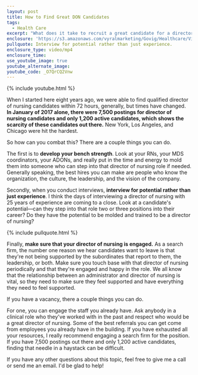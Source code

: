 ```yaml
---
layout: post
title: How to Find Great DON Candidates
tags:
  - Health Care
excerpt: "What does it take to recruit a great candidate for a director of nursing? Today I'll go over the resources you can look to for finding a great candidate."
enclosure: 'https://s3.amazonaws.com/vyralmarketing/Govig/Healthcare/Videos/2017/How+to+Find+Great+DON+Candidates.mp4'
pullquote: Interview for potential rather than just experience.
enclosure_type: video/mp4
enclosure_time:
use_youtube_image: true
youtube_alternate_image:
youtube_code: _O7QrCQ2Vnw
---
```



{% include youtube.html %}

When I started here eight years ago, we were able to find qualified director of nursing candidates within 72 hours, generally, but times have changed. **In January of 2017 alone, there were 7,500 postings for director of nursing candidates and only 1,200 active candidates, which shows the scarcity of these candidates out there.** New York, Los Angeles, and Chicago were hit the hardest.&nbsp;

So how can you combat this? There are a couple things you can do.

The first is to **develop your bench strength**. Look at your RNs, your MDS coordinators, your ADONs, and really put in the time and energy to mold them into someone who can step into that director of nursing role if needed. Generally speaking, the best hires you can make are people who know the organization, the culture, the leadership, and the vision of the company.&nbsp;

Secondly, when you conduct interviews, **interview for potential rather than just experience**. I think the days of interviewing a director of nursing with 25 years of experience are coming to a close. Look at a candidate's potential—can they step into that role two or three positions into their career? Do they have the potential to be molded and trained to be a director of nursing?

{% include pullquote.html %}

Finally, **make sure that your director of nursing is engaged.** As a search firm, the number one reason we hear candidates want to leave is that they're not being supported by the subordinates that report to them, the leadership, or both. Make sure you touch base with that director of nursing periodically and that they're engaged and happy in the role. We all know that the relationship between an administrator and director of nursing is vital, so they need to make sure they feel supported and have everything they need to feel supported.

If you have a vacancy, there a couple things you can do.&nbsp;

For one, you can engage the staff you already have. Ask anybody in a clinical role who they've worked with in the past and respect who would be a great director of nursing. Some of the best referrals you can get come from employees you already have in the building. If you have exhausted all your resources, I really recommend engaging a search firm for the position. If you have 7,500 postings out there and only 1,200 active candidates, finding that needle in a haystack can be difficult.

If you have any other questions about this topic, feel free to give me a call or send me an email. I'd be glad to help!
<br>&nbsp;